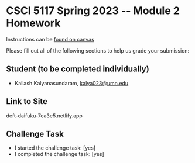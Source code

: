 # CSCI 5117 Spring 2023 -- Module 2 Homework


Instructions can be [found on canvas](https://canvas.umn.edu/courses/355584/pages/homework-2)

Please fill out all of the following sections to help us grade your submission:

## Student (to be completed individually)

* Kailash Kalyanasundaram, kalya023@umn.edu

## Link to Site

deft-daifuku-7ea3e5.netlify.app

## Challenge Task

* I started the challenge task: [yes]
* I completed the challenge task: [yes]

